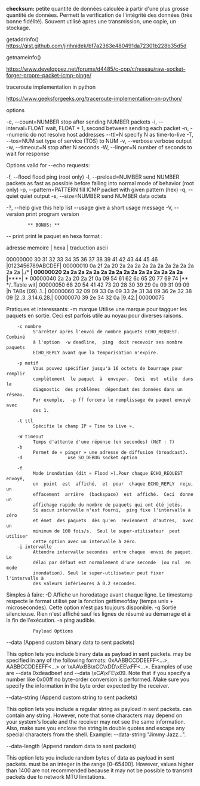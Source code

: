 **checksum:** petite quantité de données calculée à partir d'une plus grosse quantité de données. Permett la verification de l'intégrité des données (très bonne fidélité). Souvent utilisé apres une transmission, une copie, un stockage.

getaddrinfo()
https://gist.github.com/jirihnidek/bf7a2363e480491da72301b228b35d5d

getnameinfo()

https://www.developpez.net/forums/d4485/c-cpp/c/reseau/raw-socket-forger-propre-packet-icmp-pinge/


traceroute implementation in python

https://www.geeksforgeeks.org/traceroute-implementation-on-python/

options


  -c, --count=NUMBER         stop after sending NUMBER packets
  -i, --interval=FLOAT       wait, FLOAT * 1, second between sending each packet
  -n, --numeric              do not resolve host addresses
      --ttl=N                specify N as time-to-live
  -T, --tos=NUM              set type of service (TOS) to NUM
  -v, --verbose              verbose output
  -w, --timeout=N            stop after N seconds
  -W, --linger=N             number of seconds to wait for response

 Options valid for --echo requests:

  -f, --flood                flood ping (root only)
  -l, --preload=NUMBER       send NUMBER packets as fast as possible before
                             falling into normal mode of behavior (root only)
  -p, --pattern=PATTERN      fill ICMP packet with given pattern (hex)
  -q, --quiet                quiet output
  -s, --size=NUMBER          send NUMBER data octets

  -?, --help                 give this help list
      --usage                give a short usage message
  -V, --version              print program version




            ** BONUS: **

-- print                print le paquet en hexa
format :

adresse memoire |                   hexa                    | traduction ascii

00000000  30 31 32 33 34 35 36 37  38 39 41 42 43 44 45 46  |0123456789ABCDEF|
00000010  0a 2f 2a 20 2a 2a 2a 2a  2a 2a 2a 2a 2a 2a 2a 2a  |./* ************|
00000020  2a 2a 2a 2a 2a 2a 2a 2a  2a 2a 2a 2a 2a 2a 2a 2a  |****************|
*
00000040  2a 2a 20 2a 2f 0a 09 54  61 62 6c 65 20 77 69 74  |** */..Table wit|
00000050  68 20 54 41 42 73 20 28  30 39 29 0a 09 31 09 09  |h TABs (09)..1..|
00000060  32 09 09 33 0a 09 33 2e  31 34 09 36 2e 32 38 09  |2..3..3.14.6.28.|
00000070  39 2e 34 32 0a                                    |9.42.|
00000075


Pratiques et interessants:
        -m marque
              Utilise une marque pour tagguer les paquets en sortie.  Ceci est
              parfois utile au noyau pour diverses raisons.

        -c nombre
              S'arrêter après l'envoi de nombre paquets ECHO_REQUEST.  Combiné
              à l'option  -w deadline,  ping  doit recevoir ses nombre paquets
              ECHO_REPLY avant que la temporisation n'expire.

        -p motif
              Vous pouvez spécifier jusqu'à 16 octets de bourrage pour remplir
              complètement  le paquet  à  envoyer.  Ceci  est  utile  dans  le
              diagnostic  des problèmes  dépendant des données dans un réseau.
              Par exemple,  -p ff forcera le remplissage du paquet envoyé avec
              des 1.

        -t ttl
              Spécifie le champ IP « Time to Live ».

        -W timeout
              Temps d'attente d'une réponse (en secondes) (NdT : ?)
        -b     
              Permet de « pinger » une adresse de diffusion (broadcast).
        -d                 use SO_DEBUG socket option

        -f
              Mode inondation (dit « Flood »).Pour chaque ECHO_REQUEST envoyé,
              un  point  est  affiché,  et  pour  chaque ECHO_REPLY  reçu,  un
              effacement  arrière  (backspace)  est  affiché.  Ceci  donne  un
              affichage rapide du nombre de paquets qui ont été jetés. 
              Si aucun intervalle n'est fourni,  ping fixe l'intervalle à zéro
              et émet  des paquets  dès qu'en  reviennent  d'autres,  avec  un
              minimum de 100 fois/s.  Seul le super-utilisateur  peut utiliser
              cette option avec un intervalle à zéro.
        -i intervalle
              Attendre intervalle secondes  entre chaque  envoi de paquet.  Le
              délai par défaut est normalement d'une seconde  (ou nul  en mode
              inondation). Seul le super-utilisateur peut fixer l'intervalle à
              des valeurs inférieures à 0.2 secondes.

Simples à faire:
       -D
              Affiche un horodatage avant chaque ligne.  Le timestamp respecte
              le format  utilisé par  la  fonction gettimeofday  (temps unix +
              microsecondes). Cette option n'est pas toujours disponible.
        -q
              Sortie silencieuse. Rien n'est affiché sauf les lignes de résumé
              au démarrage et à la fin de l'exécution.
        -a
              ping audible. 


              Payload Options

--data <hex string> (Append custom binary data to sent packets)

This option lets you include binary data as payload in sent packets. <hex string> may be specified in any of the following formats: 0xAABBCCDDEEFF<...>, AABBCCDDEEFF<...> or \xAA\xBB\xCC\xDD\xEE\xFF<...>. Examples of use are --data 0xdeadbeef and --data \xCA\xFE\x09. Note that if you specify a number like 0x00ff no byte-order conversion is performed. Make sure you specify the information in the byte order expected by the receiver.

--data-string <string> (Append custom string to sent packets)

This option lets you include a regular string as payload in sent packets. <string> can contain any string. However, note that some characters may depend on your system's locale and the receiver may not see the same information. Also, make sure you enclose the string in double quotes and escape any special characters from the shell. Example: --data-string "Jimmy Jazz...".

--data-length <len> (Append random data to sent packets)

This option lets you include <len> random bytes of data as payload in sent packets. <len> must be an integer in the range [0–65400]. However, values higher than 1400 are not recommended because it may not be possible to transmit packets due to network MTU limitations.